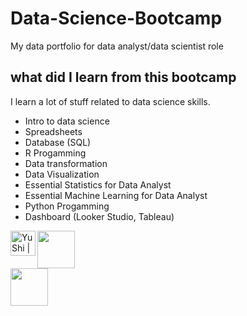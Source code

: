 # Data-Science-Bootcamp
My data portfolio for data analyst/data scientist role

## what did I learn from this bootcamp

I learn a lot of stuff related to data science skills.

- Intro to data science
- Spreadsheets
- Database (SQL)
- R Progamming
- Data transformation
- Data Visualization
- Essential Statistics for Data Analyst
- Essential Machine Learning for Data Analyst
- Python Progamming
- Dashboard (Looker Studio, Tableau)

<a href="https://www.linkedin.com/in/thanavut-tantanasakda-418890218/"><img align="left" src="https://raw.githubusercontent.com/yushi1007/yushi1007/main/images/linkedin.svg" alt="Yu Shi | LinkedIn" width="40px"/></a>
<a href="https://api.badgr.io/public/assertions/mz_j1t6zTQ6KYD36nPym-g?identity__email=thanavut32769%40gmail.com/"><img align="center" src="https://github.com/Songblabla/data-science-bootcamp/assets/88870992/8dcf607f-f26f-453d-b22c-b870adc29879" width="60px"/></a>   
<a href="https://www.credly.com/badges/bb22923a-027b-4057-8bc0-324804b6519b/public_url"><img align="center" src="https://github.com/Songblabla/data-science-bootcamp/assets/88870992/7fc03713-9f86-42bb-947d-314ef77e379f" width="60px"/></a>


